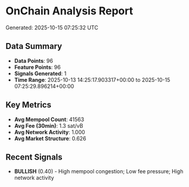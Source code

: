 # OnChain Analysis Report
Generated: 2025-10-15 07:25:32 UTC

## Data Summary
- **Data Points**: 96
- **Feature Points**: 96
- **Signals Generated**: 1
- **Time Range**: 2025-10-13 14:25:17.903317+00:00 to 2025-10-15 07:25:29.896214+00:00

## Key Metrics
- **Avg Mempool Count**: 41563
- **Avg Fee (30min)**: 1.3 sat/vB
- **Avg Network Activity**: 1.000
- **Avg Market Structure**: 0.626

## Recent Signals
- **BULLISH** (0.40) - High mempool congestion; Low fee pressure; High network activity
